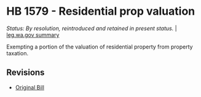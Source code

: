 # HB 1579 - Residential prop valuation
*Status: By resolution, reintroduced and retained in present status.* | [leg.wa.gov summary](https://app.leg.wa.gov/billsummary?BillNumber=1579&Year=2021)

Exempting a portion of the valuation of residential property from property taxation.

## Revisions
* [Original Bill](1/)